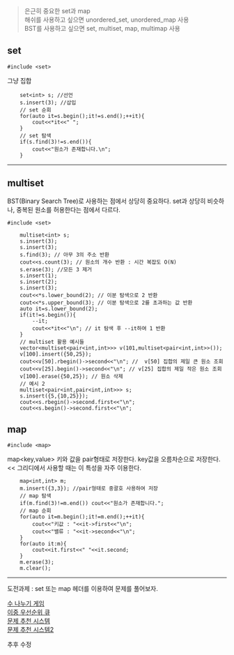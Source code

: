 > 은근히 중요한 set과 map<br/>
> 해쉬를 사용하고 싶으면 unordered_set, unordered_map 사용<br/>
> BST를 사용하고 싶으면 set, multiset, map, multimap 사용<br/>

## set

`#include <set>`

그냥 집합


```
    set<int> s; //선언
    s.insert(3); //삽입
    // set 순회
    for(auto it=s.begin();it!=s.end();++it){
        cout<<*it<<" ";
    }
    // set 탐색
    if(s.find(3)!=s.end()){
        cout<<"원소가 존재합니다.\n";
    }

```

---

## multiset

BST(Binary Search Tree)로 사용하는 점에서 상당히 중요하다.
set과 상당히 비슷하나, 중복된 원소를 허용한다는 점에서 다르다.

`#include <set>`

```
    multiset<int> s;
    s.insert(3);
    s.insert(3);
    s.find(3); // 아무 3의 주소 반환
    cout<<s.count(3); // 원소의 개수 반환 : 시간 복잡도 O(N)
    s.erase(3); //모든 3 제거
    s.insert(1);
    s.insert(2);
    s.insert(3);
    cout<<*s.lower_bound(2); // 이분 탐색으로 2 반환
    cout<<*s.upper_bound(3); // 이분 탐색으로 2를 초과하는 값 반환
    auto it=s.lower_bound(2);
    if(it!=s.begin()){
        --it;
        cout<<*it<<"\n"; // it 탐색 후 --it하여 1 반환
    }
    // multiset 활용 예시들
    vector<multiset<pair<int,int>>> v(101,multiset<pair<int,int>>());
    v[100].insert({50,25});
    cout<<v[50].rbegin()->second<<"\n"; //  v[50] 집합의 제일 큰 원소 조회
    cout<<v[25].begin()->second<<"\n"; // v[25] 집합의 제일 작은 원소 조회
    v[100].erase({50,25}); // 원소 삭제
    // 예시 2
    multiset<pair<int,pair<int,int>>> s;
    s.insert({5,{10,25}});
    cout<<s.rbegin()->second.first<<"\n";
    cout<<s.begin()->second.first<<"\n";
```

## map

 `#include <map>`

map<key,value>
키와 값을 pair형태로 저장한다. 
key값을 오름차순으로 저장한다. << 그리디에서 사용할 때는 이 특성을 자주 이용한다.

```
    map<int,int> m;
    m.insert({3,3}); //pair형태로 중괄호 사용하여 저장
    // map 탐색
    if(m.find(3)!=m.end()) cout<<"원소가 존재합니다.";
    // map 순회
    for(auto it=m.begin();it!=m.end();++it){
        cout<<"키값 : "<<it->first<<"\n";
        cout<<"밸류 : "<<it->second<<"\n";
    }
    for(auto it:m){
        cout<<it.first<<" "<<it.second;
    }
    m.erase(3);
    m.clear();
```

---
도전과제 : set 또는 map 헤더를 이용하여 문제를 풀어보자.

[수 나누기 게임](https://www.acmicpc.net/problem/27172) <br/>
[이중 우선순위 큐](https://www.acmicpc.net/problem/7662) <br/>
[문제 추천 시스템](https://www.acmicpc.net/problem/21939) <br/>
[문제 추천 시스템2](https://www.acmicpc.net/problem/21944)

추후 수정
